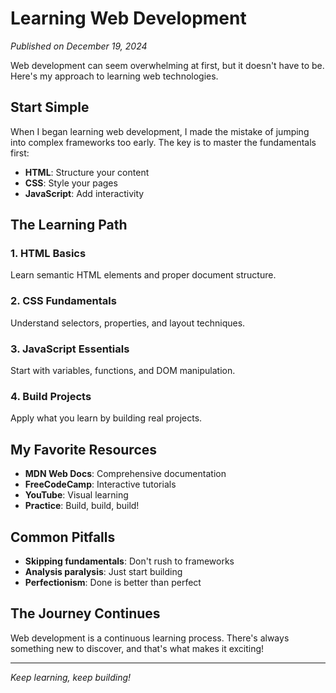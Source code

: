 # Learning Web Development

*Published on December 19, 2024*

Web development can seem overwhelming at first, but it doesn't have to be. Here's my approach to learning web technologies.

## Start Simple

When I began learning web development, I made the mistake of jumping into complex frameworks too early. The key is to master the fundamentals first:

- **HTML**: Structure your content
- **CSS**: Style your pages
- **JavaScript**: Add interactivity

## The Learning Path

### 1. HTML Basics
Learn semantic HTML elements and proper document structure.

### 2. CSS Fundamentals
Understand selectors, properties, and layout techniques.

### 3. JavaScript Essentials
Start with variables, functions, and DOM manipulation.

### 4. Build Projects
Apply what you learn by building real projects.

## My Favorite Resources

- **MDN Web Docs**: Comprehensive documentation
- **FreeCodeCamp**: Interactive tutorials
- **YouTube**: Visual learning
- **Practice**: Build, build, build!

## Common Pitfalls

- **Skipping fundamentals**: Don't rush to frameworks
- **Analysis paralysis**: Just start building
- **Perfectionism**: Done is better than perfect

## The Journey Continues

Web development is a continuous learning process. There's always something new to discover, and that's what makes it exciting!

---

*Keep learning, keep building!*
